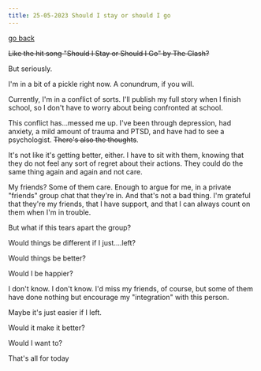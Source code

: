 ```yaml
---
title: 25-05-2023 Should I stay or should I go
---
```


[go back](Articles.md)

~~Like the hit song "Should I Stay or Should I Go" by The Clash?~~

But seriously.

I'm in a bit of a pickle right now. A conundrum, if you will.

Currently, I'm in a conflict of sorts. I'll publish my full story when I finish school, so I don't have to worry about being confronted at school.

This conflict has...messed me up. I've been through depression, had anxiety, a mild amount of trauma and PTSD, and have had to see a psychologist. ~~There's also the thoughts~~. 

It's not like it's getting better, either. I have to sit with them, knowing that they do not feel any sort of regret about their actions. They could do the same thing again and again and not care.

My friends? Some of them care. Enough to argue for me, in a private "friends" group chat that they're in. And that's not a bad thing. I'm grateful that they're my friends, that I have support, and that I can always count on them when I'm in trouble.

But what if this tears apart the group?

Would things be different if I just....left?

Would things be better?

Would I be happier?

I don't know. I don't know. I'd miss my friends, of course, but some of them have done nothing but encourage my "integration" with this person.

Maybe it's just easier if I left.

Would it make it better?

Would I want to?

That's all for today